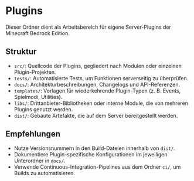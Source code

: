 # Plugins

Dieser Ordner dient als Arbeitsbereich für eigene Server-Plugins der Minecraft Bedrock Edition.

## Struktur
- `src/`: Quellcode der Plugins, gegliedert nach Modulen oder einzelnen Plugin-Projekten.
- `tests/`: Automatisierte Tests, um Funktionen serverseitig zu überprüfen.
- `docs/`: Architekturbeschreibungen, Changelogs und API-Referenzen.
- `templates/`: Vorlagen für wiederkehrende Plugin-Typen (z. B. Events, Spielmodi, Utilities).
- `libs/`: Drittanbieter-Bibliotheken oder interne Module, die von mehreren Plugins genutzt werden.
- `dist/`: Gebaute Artefakte, die auf dem Server bereitgestellt werden.

## Empfehlungen
- Nutze Versionsnummern in den Build-Dateien innerhalb von `dist/`.
- Dokumentiere Plugin-spezifische Konfigurationen im jeweiligen Unterordner in `docs/`.
- Verwende Continuous-Integration-Pipelines aus dem Ordner `ci/`, um Builds zu automatisieren.
